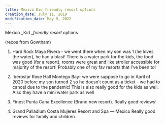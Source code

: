 ```yaml
---
title: Mexico Kid friendly resort options
creation_date: July 11, 2019
modification_date: May 9, 2022
---
```



Mexico _Kid __friendly resort_ options

(recos from Gowtham)

1. Hard Rock Maya Rivera - we went there when my son was 1 (he loves the water), he had a blast! There is a water park for the kids, the food was good (for a resort), rooms were great and like stroller accessible for majority of the resort! Probably one of my fav resorts that I've been to!

2. Iberostar Rose Hall Montego Bay- we were suppose to go in April of 2020 before my son turned 2 so he doesn't count as a ticket - we had to cancel due to the pandemic! This is also really good for the kids as well. Also they have a mini water park as well

3. Finest Punta Cana Excellence (Brand new resort). Really good reviews!

4. Grand Palladium Costa Mujeres Resort and Spa — Mexico Really good reviews for family and children.

